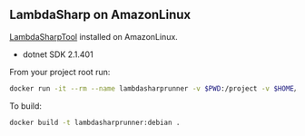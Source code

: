 LambdaSharp on AmazonLinux
--------------------------

[LambdaSharpTool](https://github.com/LambdaSharp/LambdaSharpTool) installed on AmazonLinux.

* dotnet SDK 2.1.401

From your project root run:

```bash
docker run -it --rm --name lambdasharprunner -v $PWD:/project -v $HOME/.aws:/root/.aws lambdasharprunner:debian /bin/bash lash deploy
```

To build:
```bash
docker build -t lambdasharprunner:debian .
```